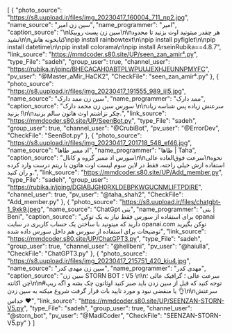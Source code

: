 [
  {
    "photo_source": "https://s8.uupload.ir/files/img_20230417_160004_711_np2.jpg",
    "name_source": "سین زن امیر",
    "name_programmer": "امیر",
    "caption_source": "\nسین زن پست روبیکا\n\nهر چقدر میتونید اوت بزنید تا محدود نشید\n\nکتابخونه هاش\npip install rainbowtext\n\npip install pyfiglet\n\npip install datetime\n\npip install colorama\n\npip install ArseinRubika==4.8.7",
    "link_source": "https://mmdcoder.s80.site/UP/seen_zan_amir⁴.py",
    "type_File": "sadeh",
    "group_user": true,
    "channel_user": "https://rubika.ir/joinc/BHECACAH0ABTPLWPUUJEXHJEUNNPMYFC",
    "pv_user": "@Master_aMir_HaCK2",
    "CheckFile": "seen_zan_amir⁴.py"
  },
  {
    "photo_source": "https://s8.uupload.ir/files/img_20230417_191555_989_ijl5.jpg",
    "name_source": "سین زن ممد دارک",
    "name_programmer": "ممد دارک",
    "caption_source": "سورس سین زن محمد دارک \n\nسرعتش زیاده پس شناسه زیاد بزنید !\n\nچکر نزاشتم اوث هاتون سالم بزنید.",
    "link_source": "https://mmdcoder.s80.site/UP/SeenBot.py",
    "type_File": "sadeh",
    "group_user": true,
    "channel_user": "@CrubiBot",
    "pv_user": "@ErrorDev",
    "CheckFile": "SeenBot.py"
  },
  {
    "photo_source": "https://s8.uupload.ir/files/img_20230417_201718_548_ef46.jpg",
    "name_source": "اد ممبر طاها",
    "name_programmer": "طاها | Taha",
    "caption_source": "سورس اد ممبر گروه و کانال\n\nسرعت فوق‌العاده عالی\nنحوه استفاده ازش خیلی راحته، فقط در لاین سوم لیست اوت هاتون با ریتم درست وارد کرده  و ران کنید.",
    "link_source": "https://mmdcoder.s80.site/UP/Add_member.py",
    "type_File": "sadeh",
    "group_user": "https://rubika.ir/joing/DGIABJGH0RXLDEBPKWGUCNMLIFTPDIRE",
    "channel_user": true,
    "pv_user": "@taha_shah2",
    "CheckFile": "Add_member.py"
  },
  {
    "photo_source": "https://s8.uupload.ir/files/chatgbt-1_9xk9.jpeg",
    "name_source": "ChatGpt بنی",
    "name_programmer": "بنی | Beni",
    "caption_source": "برای استفاده از سورس فقط نیاز به یک توکن opanai دارید که میتونید با ساختن یک حساب کاربری در سایت opanai.com توکن بگیرید توضیحات برای استفاده از سورس هم داخل سورس داده شده",
    "link_source": "https://mmdcoder.s80.site/UP/ChatGPT3.py",
    "type_File": "sadeh",
    "group_user": true,
    "channel_user": "@hellbeni",
    "pv_user": "@haiulla",
    "CheckFile": "ChatGPT3.py"
  },
  {
    "photo_source": "https://s8.uupload.ir/files/img_20230417_215751_420_kiu4.jpg",
    "name_source": "سین زن مهدی کدر",
    "name_programmer": "مهدی کدر",
    "caption_source": "سین زن STORN BOT ؛ V5 \n\nسرعت عالی ؛ گرافیک عالی ؛ چن اکانته\n\n#توجه کنید که قبل از سین زدن باید صبر کنید اوثاتون چک بشه و اگه ریپ یا منقضی نبود و مورد تایید بات قرار گرفت شروع میکنه به سین زدن 👌\n\nسرعتش خداس ♥️",
    "link_source": "https://mmdcoder.s80.site/UP/SEENZAN-STORN-V5.py",
    "type_File": "sadeh",
    "group_user": true,
    "channel_user": "@storn_bot",
    "pv_user": "@MadiCoder",
    "CheckFile": "SEENZAN-STORN-V5.py"
  }
]
